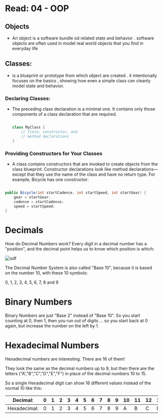 # Read: 04 - OOP

## Objects

- An object is a software bundle od related state and behavior . software objects are often used in model real world objects that you find in everyday life


## Classes: 
 - is a blueprint or prototype from which object are created . it intentionally focuses on the basics , showing how even a simple class can cleanly model state and behavior.

### Declaring Classes:

- The preceding class declaration is a minimal one. It contains only those components of a class declaration that are required.

  ```java

  class MyClass {
      // field, constructor, and
      // method declarations
  }

  ```
### Providing Constructors for Your Classes

- A class contains constructors that are invoked to create objects from the class blueprint. Constructor declarations look like method declarations—except that they use the name of the class and have no return type. For example, Bicycle has one constructor:

```java

public Bicycle(int startCadence, int startSpeed, int startGear) {
    gear = startGear;
    cadence = startCadence;
    speed = startSpeed;
}
```


# Decimals 
How do Decimal Numbers work? 
Every digit in a decimal number has a "position", and the decimal point helps us to know which position is which:

![sdf](https://user-images.githubusercontent.com/79080942/123831848-69eeec00-d90d-11eb-8516-335b20ff3566.PNG)

The Decimal Number System is also called "Base 10", because it is based on the number 10, with these 10 symbols:

0, 1, 2, 3, 4, 5, 6, 7, 8 and 9


# Binary Numbers
Binary Numbers are just "Base 2" instead of "Base 10". So you start counting at 0, then 1, then you run out of digits ... so you start back at 0 again, but increase the number on the left by 1. 


# Hexadecimal Numbers
Hexadecimal numbers are interesting. There are 16 of them!

They look the same as the decimal numbers up to 9, but then there are the letters ("A',"B","C","D","E","F") in place of the decimal numbers 10 to 15.

So a single Hexadecimal digit can show 16 different values instead of the normal 10 like this:

| Decimal: |	0 |	1 |	2 |	3 |	4 |	5 |	6 |	7 |	8 |	9 |	10 |	11 |	12 |	13 |	14 |	15 |
|----------|----|---|---|---|---|---|---|---|---|---|----|-----|-----|-----|-----|-----|
| Hexadecimal: |	0 |	1 |	2 |	3 |	4 |	5 |	6 |	7 |	8 |	9 |	A |	B |	C |	D |	E |	F |

